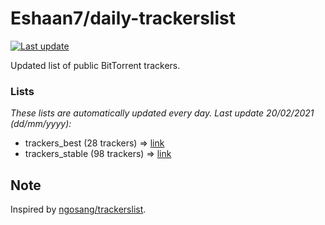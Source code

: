 
# Eshaan7/daily-trackerslist 

[![Last update](https://img.shields.io/badge/Last%20update-20/02/2021-blue.svg)](#)

Updated list of public BitTorrent trackers.

### Lists
*These lists are automatically updated every day. Last update 20/02/2021 (_dd/mm/yyyy_):*

* trackers_best (28 trackers) => [link](https://raw.githubusercontent.com/eshaan7/daily-trackerslist/master/trackers_best.txt)
* trackers_stable (98 trackers) => [link](https://raw.githubusercontent.com/eshaan7/daily-trackerslist/master/trackers_stable.txt)

## Note

Inspired by [ngosang/trackerslist](https://github.com/ngosang/trackerslist).
